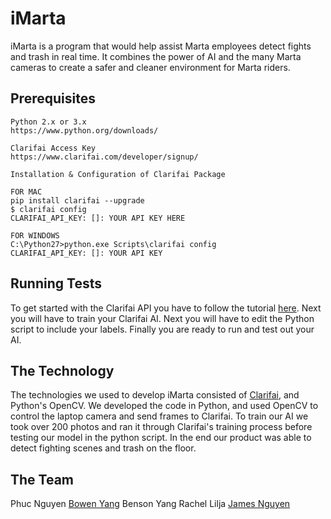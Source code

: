 # iMarta
iMarta is a program that would help assist Marta employees detect fights and trash in real time. It combines the power of AI and the many Marta cameras to create a safer and cleaner environment for Marta riders.

## Prerequisites
```
Python 2.x or 3.x
https://www.python.org/downloads/
```
```
Clarifai Access Key
https://www.clarifai.com/developer/signup/
```
```
Installation & Configuration of Clarifai Package

FOR MAC
pip install clarifai --upgrade
$ clarifai config
CLARIFAI_API_KEY: []: YOUR API KEY HERE

FOR WINDOWS
C:\Python27>python.exe Scripts\clarifai config
CLARIFAI_API_KEY: []: YOUR API KEY
```
## Running Tests
To get started with the Clarifai API you have to follow the tutorial [here](https://clarifai-python.readthedocs.io/en/latest/tutorial/). Next you will have to train your Clarifai AI. Next you will have to edit the Python script to include your labels. Finally you are ready to run and test out your AI.
## The Technology
The technologies we used to develop iMarta consisted of [Clarifai](https://www.clarifai.com/), and Python's OpenCV. We developed the code in Python, and used OpenCV to control the laptop camera and send frames to Clarifai. To train our AI we took over 200 photos and ran it through Clarifai's training process before testing our model in the python script. In the end our product was able to detect fighting scenes and trash on the floor.
## The Team
Phuc Nguyen
[Bowen Yang](https://github.com/byang9)
Benson Yang
Rachel Lilja
[James Nguyen](https://github.com/chamewin)

